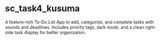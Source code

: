 # sc_task4_kusuma
A feature-rich To-Do List App to add, categorize, and complete tasks with sounds and deadlines. Includes priority tags, dark mode, and a clean right-side task display for better organization.
